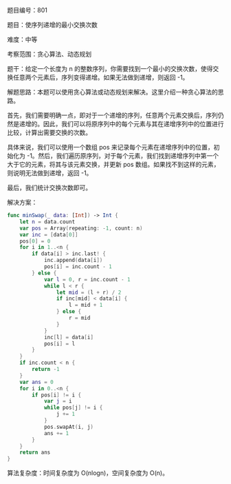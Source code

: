 题目编号：801

题目：使序列递增的最小交换次数

难度：中等

考察范围：贪心算法、动态规划

题干：给定一个长度为 n 的整数序列，你需要找到一个最小的交换次数，使得交换任意两个元素后，序列变得递增。如果无法做到递增，则返回 -1。

解题思路：本题可以使用贪心算法或动态规划来解决。这里介绍一种贪心算法的思路。

首先，我们需要明确一点，即对于一个递增的序列，任意两个元素交换后，序列仍然是递增的。因此，我们可以将原序列中的每个元素与其在递增序列中的位置进行比较，计算出需要交换的次数。

具体来说，我们可以使用一个数组 pos 来记录每个元素在递增序列中的位置，初始化为 -1。然后，我们遍历原序列，对于每个元素，我们找到递增序列中第一个大于它的元素，将其与该元素交换，并更新 pos 数组。如果找不到这样的元素，则说明无法做到递增，返回 -1。

最后，我们统计交换次数即可。

解决方案：

```swift
func minSwap(_ data: [Int]) -> Int {
    let n = data.count
    var pos = Array(repeating: -1, count: n)
    var inc = [data[0]]
    pos[0] = 0
    for i in 1..<n {
        if data[i] > inc.last! {
            inc.append(data[i])
            pos[i] = inc.count - 1
        } else {
            var l = 0, r = inc.count - 1
            while l < r {
                let mid = (l + r) / 2
                if inc[mid] < data[i] {
                    l = mid + 1
                } else {
                    r = mid
                }
            }
            inc[l] = data[i]
            pos[i] = l
        }
    }
    if inc.count < n {
        return -1
    }
    var ans = 0
    for i in 0..<n {
        if pos[i] != i {
            var j = i
            while pos[j] != i {
                j += 1
            }
            pos.swapAt(i, j)
            ans += 1
        }
    }
    return ans
}
```

算法复杂度：时间复杂度为 O(nlogn)，空间复杂度为 O(n)。